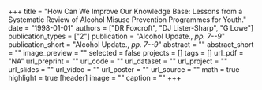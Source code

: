 +++
title = "How Can We Improve Our Knowledge Base: Lessons from a Systematic Review of Alcohol Misuse Prevention Programmes for Youth."
date = "1998-01-01"
authors = ["DR Foxcroft", "DJ Lister-Sharp", "G Lowe"]
publication_types = ["2"]
publication = "Alcohol Update., _pp. 7--9_"
publication_short = "Alcohol Update., _pp. 7--9_"
abstract = ""
abstract_short = ""
image_preview = ""
selected = false
projects = []
tags = []
url_pdf = "NA"
url_preprint = ""
url_code = ""
url_dataset = ""
url_project = ""
url_slides = ""
url_video = ""
url_poster = ""
url_source = ""
math = true
highlight = true
[header]
image = ""
caption = ""
+++
